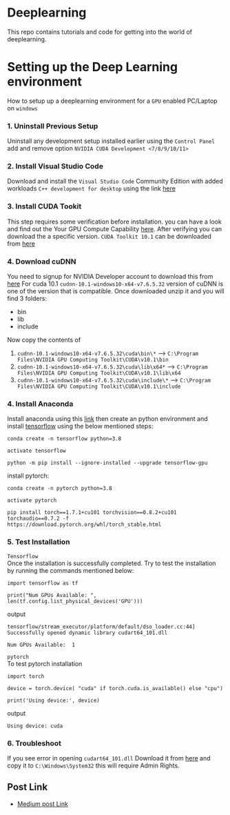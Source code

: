 # Deeplearning
This repo contains tutorials and code for getting into the world of deeplearning.

# Setting up the Deep Learning environment
How to setup up a deeplearning environment for a `GPU` enabled PC/Laptop on `windows`

### 1. Uninstall Previous Setup
Uninstall any development setup installed earlier using the `Control Panel` add and remove option `NVIDIA CUDA Development <7/8/9/10/11>`
### 2. Install Visual Studio Code 
Download and install  the `Visual Studio Code` Community Edition with added workloads `C++ development for desktop` using the link [here](https://visualstudio.microsoft.com/downloads/?utm_medium=microsoft&utm_source=docs.microsoft.com&utm_campaign=button+cta&utm_content=download+vs2017)   
### 3. Install CUDA Tookit
This step requires some verification before installation. you can have a look and find out the Your GPU Compute Capability [here](https://developer.nvidia.com/cuda-gpus). After verifying you can download the a specific version. `CUDA Toolkit 10.1` can be downloaded from [here](https://developer.nvidia.com/cuda-10.1-download-archive-update2) 
### 4. Download cuDNN
You need to signup for NVIDIA Developer account to download this from [here](https://developer.nvidia.com/cudnn)
For cuda 10.1 `cudnn-10.1-windows10-x64-v7.6.5.32` version of cuDNN is one of the version that is compatible. Once downloaded unzip it and you will find 3 folders:
- bin
- lib
- include

Now copy the contents of 
1. `cudnn-10.1-windows10-x64-v7.6.5.32\cuda\bin\*` --> `C:\Program Files\NVIDIA GPU Computing Toolkit\CUDA\v10.1\bin`
2. `cudnn-10.1-windows10-x64-v7.6.5.32\cuda\lib\x64*` --> `C:\Program Files\NVIDIA GPU Computing Toolkit\CUDA\v10.1\lib\x64`
3. `cudnn-10.1-windows10-x64-v7.6.5.32\cuda\include\*` --> `C:\Program Files\NVIDIA GPU Computing Toolkit\CUDA\v10.1\include`

### 4. Install Anaconda 
Install anaconda using this [link](https://www.anaconda.com/download/) then create an python environment and install [tensorflow]( https://www.tensorflow.org/install/gpu) using the below mentioned steps:
```
conda create -n tensorflow python=3.8

activate tensorflow

python -m pip install --ignore-installed --upgrade tensorflow-gpu
```
install pytorch:
```
conda create -n pytorch python=3.8

activate pytorch

pip install torch==1.7.1+cu101 torchvision==0.8.2+cu101 torchaudio==0.7.2 -f https://download.pytorch.org/whl/torch_stable.html
```

### 5. Test Installation
`Tensorflow` <br>
Once the installation is successfully completed. Try to test the installation by running the commands mentioned below:
```
import tensorflow as tf

print("Num GPUs Available: ", len(tf.config.list_physical_devices('GPU')))

```
output
```
tensorflow/stream_executor/platform/default/dso_loader.cc:44] Successfully opened dynamic library cudart64_101.dll

Num GPUs Available:  1
```
`pytorch` <br>
To test pytorch installation
```
import torch

device = torch.device( "cuda" if torch.cuda.is_available() else "cpu")

print('Using device:', device)
```
output
```
Using device: cuda
```

### 6. Troubleshoot
If you see error in opening  `cudart64_101.dll` Download it from [here](https://www.dll-files.com/download/1d7955354884a9058e89bb8ea34415c9/cudart64_101.dll.html?c=eVJsNVBIa1hvenBxV004Vkl4eDd3dz09)
and copy it to `C:\Windows\System32` this will require Admin Rights.

## Post Link
- [Medium post Link](https://medium.com/@princerocker22/setting-up-the-deep-learning-environment-with-cuda-b00a0195da9e)
